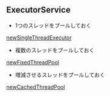 ## ExecutorService

* 1つのスレッドをプールしておく

[newSingleThreadExecutor](newSingleThreadExecutor.md)

* 複数のスレッドをプールしておく

[newFixedThreadPool](newFixedThreadPool.md)

* 増減させるスレッドをプールしておく

[newCachedThreadPool](newCachedThreadPool.md)
